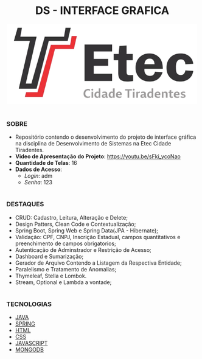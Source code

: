 <h1 align=center>DS - INTERFACE GRAFICA</h1>

<p align="center">
  <img src="etec.png" width="500">
</p>

#
### SOBRE

- Repositório contendo o desenvolvimento do projeto de interface gráfica na disciplina de Desenvolvimento de Sistemas na Etec Cidade Tiradentes.
- <b>Video de Apresentação do Projeto</b>: https://youtu.be/sFki_ycoNao
- <b>Quantidade de Telas</b>: 16
- <b>Dados de Acesso</b>:
  - *Login*: adm
  - *Senha*: 123

#
### DESTAQUES

- CRUD: Cadastro, Leitura, Alteração e Delete;
- Design Patters, Clean Code e Contextualização;
- Spring Boot, Spring Web e Spring Data(JPA - Hibernate);
- Validação: CPF, CNPJ, Inscrição Estadual, campos quantitativos e preenchimento de campos obrigatorios;
- Autenticação de Adminstrador e Restrição de Acesso;
- Dashboard e Sumarização;
- Gerador de Arquivo Contendo a Listagem da Respectiva Entidade;
- Paralelismo e Tratamento de Anomalias;
- Thymeleaf, Stella e Lombok.
- Stream, Optional e Lambda a vontade;

#
### TECNOLOGIAS
- [JAVA]()
- [SPRING]()
- [HTML]()
- [CSS]()
- [JAVASCRIPT]()
- [MONGODB]()
